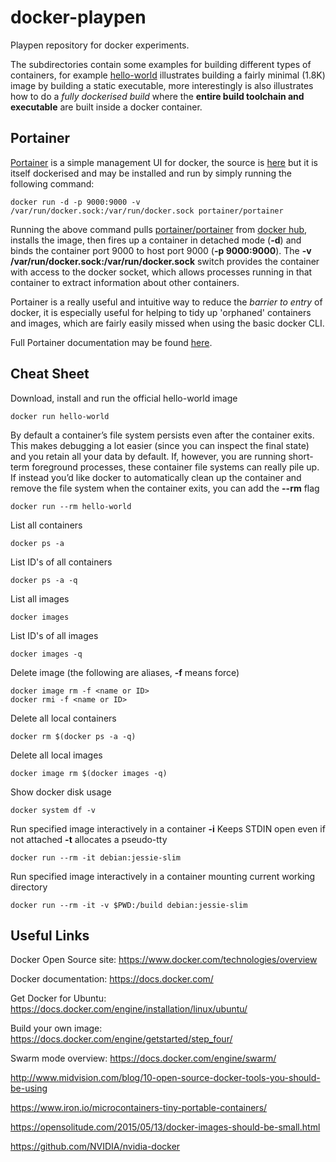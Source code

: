 # docker-playpen
Playpen repository for docker experiments.

The subdirectories contain some examples for building different types of containers, for example [hello-world](hello-world) illustrates building a fairly minimal (1.8K) image by building a static executable, more interestingly is also illustrates how to do a *fully dockerised build* where the **entire build toolchain and executable** are built inside a docker container.

## Portainer
[Portainer](http://portainer.io/) is a simple management UI for docker, the source is [here](https://github.com/portainer/portainer) but it is itself dockerised and may be installed and run by simply running the following command:
````
docker run -d -p 9000:9000 -v /var/run/docker.sock:/var/run/docker.sock portainer/portainer
````

Running the above command pulls [portainer/portainer](https://hub.docker.com/r/portainer/portainer/) from [docker hub](https://hub.docker.com/explore/), installs the image, then fires up a container in detached mode (**-d**) and binds the container port 9000 to host port 9000 (**-p 9000:9000**). The **-v /var/run/docker.sock:/var/run/docker.sock** switch provides the container with access to the docker socket, which allows processes running in that container to extract information about other containers.

Portainer is a really useful and intuitive way to reduce the *barrier to entry* of docker, it is especially useful for helping to tidy up 'orphaned' containers and images, which are fairly easily missed when using the basic docker CLI.

Full Portainer documentation may be found [here](https://portainer.readthedocs.io/en/stable/).

## Cheat Sheet
Download, install and run the official hello-world image
````
docker run hello-world
````

By default a container’s file system persists even after the container exits. This makes debugging a lot easier (since you can inspect the final state) and you retain all your data by default. If, however, you are running short-term foreground processes, these container file systems can really pile up. If instead you’d like docker to automatically clean up the container and remove the file system when the container exits, you can add the **--rm** flag
````
docker run --rm hello-world
````

List all containers
````
docker ps -a
````

List ID's of all containers
````
docker ps -a -q
````

List all images
````
docker images
````

List ID's of all images
````
docker images -q
````

Delete image (the following are aliases, **-f** means force)
````
docker image rm -f <name or ID>
docker rmi -f <name or ID>
````

Delete all local containers
````
docker rm $(docker ps -a -q)
````

Delete all local images
````
docker image rm $(docker images -q)
````

Show docker disk usage
````
docker system df -v
````

Run specified image interactively in a container **-i** Keeps STDIN open even if not attached **-t** allocates a pseudo-tty
````
docker run --rm -it debian:jessie-slim
````

Run specified image interactively in a container mounting current working directory
````
docker run --rm -it -v $PWD:/build debian:jessie-slim
````

## Useful Links
Docker Open Source site: https://www.docker.com/technologies/overview

Docker documentation: https://docs.docker.com/

Get Docker for Ubuntu: https://docs.docker.com/engine/installation/linux/ubuntu/

Build your own image: https://docs.docker.com/engine/getstarted/step_four/

Swarm mode overview: https://docs.docker.com/engine/swarm/

http://www.midvision.com/blog/10-open-source-docker-tools-you-should-be-using

https://www.iron.io/microcontainers-tiny-portable-containers/

https://opensolitude.com/2015/05/13/docker-images-should-be-small.html

https://github.com/NVIDIA/nvidia-docker

